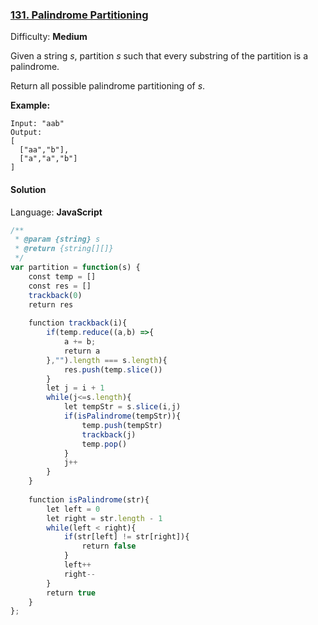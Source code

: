 ### [131\. Palindrome Partitioning](https://leetcode.com/problems/palindrome-partitioning/)

Difficulty: **Medium**


Given a string _s_, partition _s_ such that every substring of the partition is a palindrome.

Return all possible palindrome partitioning of _s_.

**Example:**

```
Input: "aab"
Output:
[
  ["aa","b"],
  ["a","a","b"]
]
```


#### Solution

Language: **JavaScript**

```javascript
/**
 * @param {string} s
 * @return {string[][]}
 */
var partition = function(s) {
    const temp = []
    const res = []
    trackback(0)
    return res
    
    function trackback(i){
        if(temp.reduce((a,b) =>{
            a += b;
            return a
        },"").length === s.length){
            res.push(temp.slice())
        }
        let j = i + 1
        while(j<=s.length){
            let tempStr = s.slice(i,j)
            if(isPalindrome(tempStr)){
                temp.push(tempStr)
                trackback(j)
                temp.pop()
            }
            j++
        }
    }
    
    function isPalindrome(str){
        let left = 0
        let right = str.length - 1
        while(left < right){
            if(str[left] != str[right]){
                return false
            }
            left++
            right--
        }
        return true
    }
};
```
